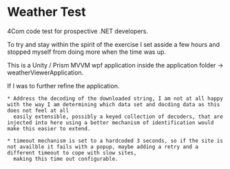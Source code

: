 # Weather Test

4Com code test for prospective .NET developers.

To try and stay within the spirit of the exercise I set asside a few hours and stopped myself from doing more when the time was up.

This is a Unity / Prism MVVM wpf application inside the application folder -> weatherViewerApplication.

If I was to further refine the application.

	* Address the decoding of the downloaded string, I am not at all happy with the way I am determining which data set and docding data as this does not feel at all 
	  easily extensible, possibly a keyed collection of decoders, that are injected into here using a better mechanism of identification would make this easier to extend.
	
	* timeout mechanism is set to a hardcoded 3 seconds, so if the site is not availble it fails with a popup, maybe adding a retry and a different timeout to cope with slow sites,
	  making this time out configurable.